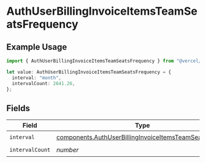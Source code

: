 # AuthUserBillingInvoiceItemsTeamSeatsFrequency

## Example Usage

```typescript
import { AuthUserBillingInvoiceItemsTeamSeatsFrequency } from "@vercel/sdk/models/components/authuser.js";

let value: AuthUserBillingInvoiceItemsTeamSeatsFrequency = {
  interval: "month",
  intervalCount: 2641.26,
};
```

## Fields

| Field                                                                                                                              | Type                                                                                                                               | Required                                                                                                                           | Description                                                                                                                        |
| ---------------------------------------------------------------------------------------------------------------------------------- | ---------------------------------------------------------------------------------------------------------------------------------- | ---------------------------------------------------------------------------------------------------------------------------------- | ---------------------------------------------------------------------------------------------------------------------------------- |
| `interval`                                                                                                                         | [components.AuthUserBillingInvoiceItemsTeamSeatsInterval](../../models/components/authuserbillinginvoiceitemsteamseatsinterval.md) | :heavy_check_mark:                                                                                                                 | N/A                                                                                                                                |
| `intervalCount`                                                                                                                    | *number*                                                                                                                           | :heavy_check_mark:                                                                                                                 | N/A                                                                                                                                |